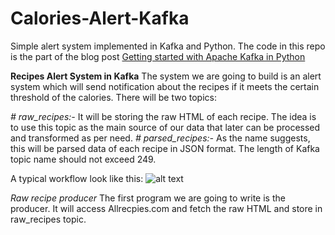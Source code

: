 # Calories-Alert-Kafka
Simple alert system implemented in Kafka and Python. The code in this repo is the part of the blog post [Getting started with Apache Kafka in Python](http://blog.adnansiddiqi.me/getting-started-with-apache-kafka-in-python/)

**Recipes Alert System in Kafka**
The system we are going to build is an alert system which will send notification about the recipes if it meets the certain threshold of the calories. There will be two topics:

*\# raw_recipes:-* It will be storing the raw HTML of each recipe. The idea is to use this topic as the main source of our data that later can be processed and transformed as per need.
*\# parsed_recipes:-*  As the name suggests, this will be parsed data of each recipe in JSON format.
The length of Kafka topic name should not exceed 249.

A typical workflow look like this:
![alt text](http://blog.adnansiddiqi.me/wp-content/uploads/2018/06/recipe-alert-system-kafka.png)

*Raw recipe producer*
The first program we are going to write is the producer. It will access Allrecpies.com and fetch the raw HTML  and store in raw_recipes topic.
[](https://github.com/samirsahoo007/bigdata/blob/master/kafka/Calories-Alert-Kafka/producer-raw-recipies.py)
